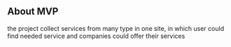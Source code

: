 ## About MVP

the project collect services from many type in one site, in which user could find needed service and companies could offer their services 
